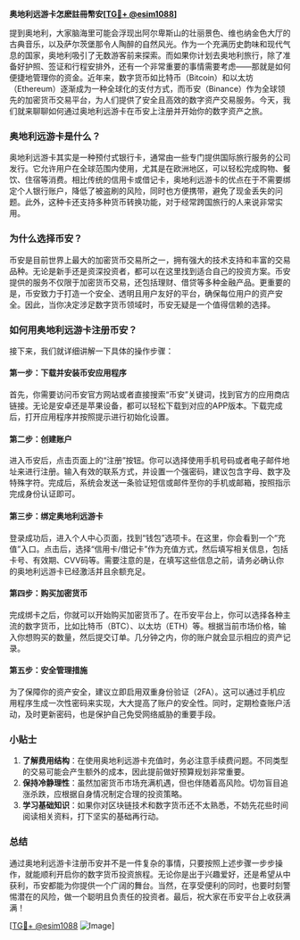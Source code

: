 **奥地利远游卡怎麽註冊幣安[[TG💪+ @esim1088](https://t.me/s/esim1088)]**

提到奥地利，大家脑海里可能会浮现出阿尔卑斯山的壮丽景色、维也纳金色大厅的古典音乐，以及萨尔茨堡那令人陶醉的自然风光。作为一个充满历史韵味和现代气息的国家，奥地利吸引了无数游客前来探索。而如果你计划去奥地利旅行，除了准备好护照、签证和行程安排外，还有一个非常重要的事情需要考虑——那就是如何便捷地管理你的资金。近年来，数字货币如比特币（Bitcoin）和以太坊（Ethereum）逐渐成为一种全球化的支付方式，而币安（Binance）作为全球领先的加密货币交易平台，为人们提供了安全且高效的数字资产交易服务。今天，我们就来聊聊如何通过奥地利远游卡在币安上注册并开始你的数字资产之旅。

### 奥地利远游卡是什么？

奥地利远游卡其实是一种预付式银行卡，通常由一些专门提供国际旅行服务的公司发行。它允许用户在全球范围内使用，尤其是在欧洲地区，可以轻松完成购物、餐饮、住宿等消费。相比传统的信用卡或借记卡，奥地利远游卡的优点在于不需要绑定个人银行账户，降低了被盗刷的风险，同时也方便携带，避免了现金丢失的问题。此外，这种卡还支持多种货币转换功能，对于经常跨国旅行的人来说非常实用。

### 为什么选择币安？

币安是目前世界上最大的加密货币交易所之一，拥有强大的技术支持和丰富的交易品种。无论是新手还是资深投资者，都可以在这里找到适合自己的投资方案。币安提供的服务不仅限于加密货币交易，还包括理财、借贷等多种金融产品。更重要的是，币安致力于打造一个安全、透明且用户友好的平台，确保每位用户的资产安全。因此，当你决定涉足数字货币领域时，币安无疑是一个值得信赖的选择。

### 如何用奥地利远游卡注册币安？

接下来，我们就详细讲解一下具体的操作步骤：

#### 第一步：下载并安装币安应用程序

首先，你需要访问币安官方网站或者直接搜索“币安”关键词，找到官方的应用商店链接。无论是安卓还是苹果设备，都可以轻松下载到对应的APP版本。下载完成后，打开应用程序并按照提示进行初始化设置。

#### 第二步：创建账户

进入币安后，点击页面上的“注册”按钮。你可以选择使用手机号码或者电子邮件地址来进行注册。输入有效的联系方式，并设置一个强密码，建议包含字母、数字及特殊字符。完成后，系统会发送一条验证短信或邮件至你的手机或邮箱，按照指示完成身份认证即可。

#### 第三步：绑定奥地利远游卡

登录成功后，进入个人中心页面，找到“钱包”选项卡。在这里，你会看到一个“充值”入口。点击后，选择“信用卡/借记卡”作为充值方式，然后填写相关信息，包括卡号、有效期、CVV码等。需要注意的是，在填写这些信息之前，请务必确认你的奥地利远游卡已经激活并且余额充足。

#### 第四步：购买加密货币

完成绑卡之后，你就可以开始购买加密货币了。在币安平台上，你可以选择各种主流的数字货币，比如比特币（BTC）、以太坊（ETH）等。根据当前市场价格，输入你想购买的数量，然后提交订单。几分钟之内，你的账户就会显示相应的资产记录。

#### 第五步：安全管理措施

为了保障你的资产安全，建议立即启用双重身份验证（2FA）。这可以通过手机应用程序生成一次性密码来实现，大大提高了账户的安全性。同时，定期检查账户活动，及时更新密码，也是保护自己免受网络威胁的重要手段。

### 小贴士

1. **了解费用结构**：在使用奥地利远游卡充值时，务必注意手续费问题。不同类型的交易可能会产生额外的成本，因此提前做好预算规划非常重要。
2. **保持冷静理性**：虽然加密货币市场充满机遇，但也伴随着高风险。切勿盲目追涨杀跌，应根据自身情况制定合理的投资策略。
3. **学习基础知识**：如果你对区块链技术和数字货币还不太熟悉，不妨先花些时间阅读相关资料，打下坚实的基础再行动。

### 总结

通过奥地利远游卡注册币安并不是一件复杂的事情，只要按照上述步骤一步步操作，就能顺利开启你的数字货币投资旅程。无论你是出于兴趣爱好，还是希望从中获利，币安都能为你提供一个广阔的舞台。当然，在享受便利的同时，也要时刻警惕潜在的风险，做一个聪明且负责任的投资者。最后，祝大家在币安平台上收获满满！

[[TG💪+ @esim1088](https://t.me/s/esim1088) ![Image](https://i.postimg.cc/4NQfJmqS/Snipaste-2025-05-13-00-14-12.png)]